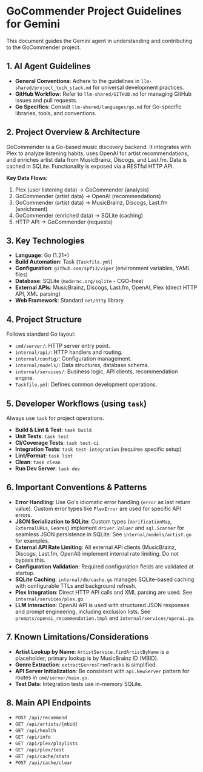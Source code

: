 # GoCommender Project Guidelines for Gemini

This document guides the Gemini agent in understanding and contributing to the GoCommender project.

## 1. AI Agent Guidelines

*   **General Conventions**: Adhere to the guidelines in `llm-shared/project_tech_stack.md` for universal development practices.
*   **GitHub Workflow**: Refer to `llm-shared/GITHUB.md` for managing GitHub issues and pull requests.
*   **Go Specifics**: Consult `llm-shared/languages/go.md` for Go-specific libraries, tools, and conventions.

## 2. Project Overview & Architecture

GoCommender is a Go-based music discovery backend. It integrates with Plex to analyze listening habits, uses OpenAI for artist recommendations, and enriches artist data from MusicBrainz, Discogs, and Last.fm. Data is cached in SQLite. Functionality is exposed via a RESTful HTTP API.

**Key Data Flows:**
1.  Plex (user listening data) -> GoCommender (analysis)
2.  GoCommender (artist data) -> OpenAI (recommendations)
3.  GoCommender (artist data) -> MusicBrainz, Discogs, Last.fm (enrichment)
4.  GoCommender (enriched data) -> SQLite (caching)
5.  HTTP API -> GoCommender (requests)

## 3. Key Technologies

*   **Language**: Go (1.21+)
*   **Build Automation**: Task (`Taskfile.yml`)
*   **Configuration**: `github.com/spf13/viper` (environment variables, YAML files)
*   **Database**: SQLite (`modernc.org/sqlite` - CGO-free)
*   **External APIs**: MusicBrainz, Discogs, Last.fm, OpenAI, Plex (direct HTTP API, XML parsing)
*   **Web Framework**: Standard `net/http` library

## 4. Project Structure

Follows standard Go layout:
*   `cmd/server/`: HTTP server entry point.
*   `internal/api/`: HTTP handlers and routing.
*   `internal/config/`: Configuration management.
*   `internal/models/`: Data structures, database schema.
*   `internal/services/`: Business logic, API clients, recommendation engine.
*   `Taskfile.yml`: Defines common development operations.

## 5. Developer Workflows (using `task`)

Always use `task` for project operations.
*   **Build & Lint & Test**: `task build`
*   **Unit Tests**: `task test`
*   **CI/Coverage Tests**: `task test-ci`
*   **Integration Tests**: `task test-integration` (requires specific setup)
*   **Lint/Format**: `task lint`
*   **Clean**: `task clean`
*   **Run Dev Server**: `task dev`

## 6. Important Conventions & Patterns

*   **Error Handling**: Use Go's idiomatic error handling (`error` as last return value). Custom error types like `PlexError` are used for specific API errors.
*   **JSON Serialization to SQLite**: Custom types (`VerificationMap`, `ExternalURLs`, `Genres`) implement `driver.Valuer` and `sql.Scanner` for seamless JSON persistence in SQLite. See `internal/models/artist.go` for examples.
*   **External API Rate Limiting**: All external API clients (MusicBrainz, Discogs, Last.fm, OpenAI) implement internal rate limiting. Do not bypass this.
*   **Configuration Validation**: Required configuration fields are validated at startup.
*   **SQLite Caching**: `internal/db/cache.go` manages SQLite-based caching with configurable TTLs and background refresh.
*   **Plex Integration**: Direct HTTP API calls and XML parsing are used. See `internal/services/plex.go`.
*   **LLM Interaction**: OpenAI API is used with structured JSON responses and prompt engineering, including exclusion lists. See `prompts/openai_recommendation.tmpl` and `internal/services/openai.go`.

## 7. Known Limitations/Considerations

*   **Artist Lookup by Name**: `ArtistService.findArtistByName` is a placeholder; primary lookup is by MusicBrainz ID (MBID).
*   **Genre Extraction**: `extractGenresFromTracks` is simplified.
*   **API Server Initialization**: Be consistent with `api.NewServer` pattern for routes in `cmd/server/main.go`.
*   **Test Data**: Integration tests use in-memory SQLite.

## 8. Main API Endpoints

*   `POST /api/recommend`
*   `GET /api/artists/{mbid}`
*   `GET /api/health`
*   `GET /api/info`
*   `GET /api/plex/playlists`
*   `GET /api/plex/test`
*   `GET /api/cache/stats`
*   `POST /api/cache/clear`